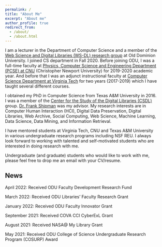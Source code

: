 ```yaml
---
permalink: /
title: "About Me"
excerpt: "About me"
author_profile: true
redirect_from: 
  - /about/
  - /about.html
---
```


I am a lecturer in the Department of Computer Science and a member of the [Web Science and Digital Libraries (WS-DL) research group](https://oduwsdl.github.io/) at Old Dominion University. I joined CS department in Fall 2020. Before joining ODU, I was a full-time faculty at [Physics, Computer Science and Engineering Department (PCSE) at CNU]( https://cnu.edu/academics/departments/pcse/) (Christopher Newport University) for 2019-2020 academic year. And before that I was an adjunct instructional faculty at [Computer Science Department at Virginia Tech]( https://cs.vt.edu/) for two years (2017-2019) which I have taught several different courses.


I obtained my PhD in Computer Science from Texas A&M University in 2016. I was a member of the [Center for the Study of the Digital Libraries (CSDL)](https://www.csdl.tamu.edu/) group. [Dr. Frank Shipman]( http://www.csdl.tamu.edu/~shipman/) was my advisor.
My research interests are in Computer Human Interaction (HCI), Digital Data Preservation, Digital Libraries, Web Archive, Social Computing, Web Science, Machine Learning, Data Science, Data Mining, and Information Retrieval.


I have mentored students at Virginia Tech, CNU and Texas A&M University in various undergraduate research programs including NSF REU. I always look forward to working with talented and self-motivated students who are interested in doing research with me.

Undergraduate (and graduate) students who would like to work with me, please feel free to drop me an email with your CV/resume.

News
------
April 2022: Received ODU Faculty Development Research Fund   

March 2022: Received ODU Libraries’ Faculty Research Grant

January 2022: Received ODU Faculty Innovator Grant 

September 2021: Received COVA CCI CyberExL Grant

August 2021: Received NASA@ My Library Grant

May 2021: Received ODU College of Science Undergraduate Research Program (COSURP) Award






